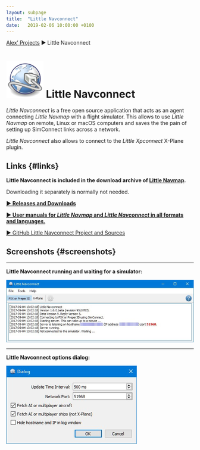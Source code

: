 ```yaml
---
layout: subpage
title:  "Little Navconnect"
date:   2019-02-06 10:00:00 +0100
---
```

[Alex’ Projects](index.html) ► Little Navconnect
# ![Little Navconnect](assets/images/navconnect.png) Little Navconnect

*Little Navconnect* is a free open source application that acts as an agent connecting *Little Navmap* with a flight simulator. This allows to use *Little Navmap* on remote, Linux or macOS computers and saves the the pain of setting up SimConnect links across a network.

*Little Navconnect* also allows to connect to the *Little Xpconnect* X-Plane plugin.

## Links {#links}

**Little Navconnect is included in the download archive of [Little Navmap](littlenavmap.html).**

Downloading it separately is normally not needed.

[**► Releases and Downloads**](https://github.com/albar965/littlenavconnect/releases)

[**► User manuals for _Little Navmap_ and _Little Navconnect_ in all formats and languages.**](/manuals.html)

[► GitHub Little Navconnect Project and Sources](https://github.com/albar965/littlenavconnect)

## Screenshots {#screenshots}

----
**Little Navconnect running and waiting for a simulator:**

![Little Navconnect](assets/images/littlenavconnect.jpg)

----
**Little Navconnect options dialog:**

![Little Navconnect Options](assets/images/littlenavconnectoptions.jpg)
